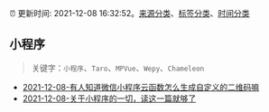 :alarm_clock: 更新时间: 2021-12-08 16:32:52。[来源分类](../README.md)、[标签分类](../TAGS.md)、[时间分类](../TIMELINE.md)

## 小程序


> 关键字：`小程序`、`Taro`、`MPVue`、`Wepy`、`Chameleon`



- [2021-12-08-有人知道微信小程序云函数怎么生成自定义的二维码嘛](https://www.v2ex.com/t/820961) 
- [2021-12-08-关于小程序的一切，读这一篇就够了](https://toutiao.io/k/1i0tnxr) 